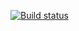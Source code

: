[![Build status](https://ci.appveyor.com/api/projects/status/flujc376hl2uog0v?svg=true)](https://ci.appveyor.com/project/TsybulkaAlina/debitcardapplication)